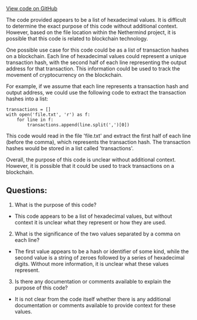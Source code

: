 [View code on GitHub](https://github.com/NethermindEth/nethermind/src/bench_precompiles/vectors/ripemd/proposed/input_param_scalar_24_gas_18.csv)

The code provided appears to be a list of hexadecimal values. It is difficult to determine the exact purpose of this code without additional context. However, based on the file location within the Nethermind project, it is possible that this code is related to blockchain technology.

One possible use case for this code could be as a list of transaction hashes on a blockchain. Each line of hexadecimal values could represent a unique transaction hash, with the second half of each line representing the output address for that transaction. This information could be used to track the movement of cryptocurrency on the blockchain.

For example, if we assume that each line represents a transaction hash and output address, we could use the following code to extract the transaction hashes into a list:

```
transactions = []
with open('file.txt', 'r') as f:
    for line in f:
        transactions.append(line.split(',')[0])
```

This code would read in the file 'file.txt' and extract the first half of each line (before the comma), which represents the transaction hash. The transaction hashes would be stored in a list called 'transactions'.

Overall, the purpose of this code is unclear without additional context. However, it is possible that it could be used to track transactions on a blockchain.
## Questions: 
 1. What is the purpose of this code? 
- This code appears to be a list of hexadecimal values, but without context it is unclear what they represent or how they are used.

2. What is the significance of the two values separated by a comma on each line? 
- The first value appears to be a hash or identifier of some kind, while the second value is a string of zeroes followed by a series of hexadecimal digits. Without more information, it is unclear what these values represent.

3. Is there any documentation or comments available to explain the purpose of this code? 
- It is not clear from the code itself whether there is any additional documentation or comments available to provide context for these values.